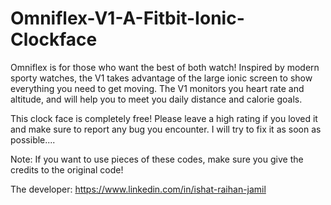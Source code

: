 # Omniflex-V1-A-Fitbit-Ionic-Clockface

Omniflex is for those who want the best of both watch! Inspired by modern sporty watches, the V1 takes advantage of the large ionic screen to show everything you need to get moving. The V1 monitors you heart rate and altitude, and will help you to meet you daily distance and calorie goals. 

This clock face is completely free!
Please leave a high rating if you loved it and make sure to report any bug you encounter. I will try to fix it as soon as possible....

Note: If you want to use pieces of these codes, make sure you give the credits to the original code!

The developer: https://www.linkedin.com/in/ishat-raihan-jamil
